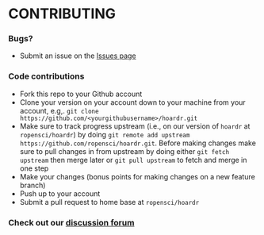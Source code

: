 # CONTRIBUTING #

### Bugs?

* Submit an issue on the [Issues page](https://github.com/ropensci/hoardr/issues)

### Code contributions

* Fork this repo to your Github account
* Clone your version on your account down to your machine from your account, e.g,. `git clone https://github.com/<yourgithubusername>/hoardr.git`
* Make sure to track progress upstream (i.e., on our version of `hoardr` at `ropensci/hoardr`) by doing `git remote add upstream https://github.com/ropensci/hoardr.git`. Before making changes make sure to pull changes in from upstream by doing either `git fetch upstream` then merge later or `git pull upstream` to fetch and merge in one step
* Make your changes (bonus points for making changes on a new feature branch)
* Push up to your account
* Submit a pull request to home base at `ropensci/hoardr`

### Check out our [discussion forum](https://discuss.ropensci.org)
